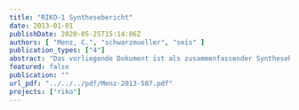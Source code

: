 ```yaml
---
title: "RIKO-1 Synthesebericht"
date: 2013-01-01
publishDate: 2020-05-25T15:14:06Z
authors: [ "Menz, C.", "schwarzmueller", "seis" ]
publication_types: ["4"]
abstract: "Das vorliegende Dokument ist als zusammenfassender Synthesebericht des Forschungsprojektes RIKO-1 konzipiert und ergänzt die fünf Teilberichte zu den Arbeitspaketen aus RIKO-1 mit einer versuchsübergreifenden Betrachtung, Diskussion der Ergebnisse und Schlussfolgerungen zur Risikominimierung. Ausgehend von den in den Teilberichten dokumentierten Recherchen und Versuchen werden dazu in Kapitel 2 zunächst der Kenntnisstand zu Beginn des Projektes zusammengefasst und ein Überblick über die Untersuchungen gegeben. Kapitel 3 unterzieht die Brunnen einer Gefährdungsanalyse und beschreibt mögliche Eintragspfade und Einflussfaktoren mit einer Bewertung der Eintrittswahrscheinlichkeiten. Die vorliegenden Daten werden in Kapitel 4 dann in eine Risikoanalyse überführt und auf Basis der Priorisierung der Gefährdungsereignisse Maßnahmen zur Minimierung von Befunden empfohlen. Indikatorkeime, ihre Überwachung sowie der Stand von Forschung und Entwicklung neuer (molekularbiologischer) Methoden zur Analyse und Früherkennung bzw. Möglichkeiten der Online-Überwachung werden im Teilbericht \"Mikrobiologische Methoden: Stand der Technik\" von O. Thronicker behandelt. Die deskriptive Datenanalyse vorliegender Befunddaten hinsichtlich möglicher Zusammenhänge mit bestimmten Brunneneigenschaften, insbesondere Lage, Baumerkmalen und Betriebsparametern wurde im Teilbericht \"Deskriptive Datenanalyse\" zusammengefasst. Die Feldversuche im Rahmen der Einzelbrunnenuntersuchung SPAsued10, die Markierungsversuche an zwei Brunnen im Wasserwerk Jungfernheide sowie die Sediment- und Wasserbeprobungen an einer Transekte entlang des Fließpfades des Uferfiltrats von der Havel zur Galerie Tiefwerder-Schildhorn sind in den entsprechenden Teilberichten dokumentiert. Die Teilberichte beschreiben jeweils die Ausgangslage zu Versuchsbeginn, die Methodik und Ergebnisse und enthalten eine ausführliche Diskussion und Schlussfolgerungen aus den Versuchen. Der hier vorliegende Synthesebericht greift die einzelnen Versuche und Ergebnisse in der Beschreibung des Kenntnisstandes nach dem Konzept eines Water Safety Plans (WSP, WHO 2009) auf. WSPs auf Wasserwerksebene wurden bislang von den BWB für sechs der neun aktiven Wasserwerke im Entwurf erstellt. Sie fokussieren auf die Aufbereitungsschritte vom Rohwasser zum Reinwasser. In RIKO-1 sollte ergänzend vor allem der Einzelbrunnen betrachtet werden. Die Risikobewertung bezieht sich daher auf die Wassergewinnung, d.h. den Weg des Wassers vom zur Uferfiltration genutzten Oberflächengewässer bis zum Eintritt des Rohwassers in die Sammelleitung. Die davor (Ressourcenschutz) und danach (Rohwasseraufbereitung) liegenden Teile des teilgeschlossenen Wasserkreislaufs werden nicht behandelt. Die ganzheitliche Betrachtung und Entwicklung eines WSPs für den gesamten Berliner Wasserkreislaufs ist Ziel im Projekt ASKURIS. Als weitere Grundlagen der Arbeiten in RIKO-1 und der zusammenfassenden Betrachtung im vorliegenden Bericht dienten u.a. das Wasserversorgungskonzept 2040 (Möller & Burgschweiger 2008), eine Fallstudie der Befunde 2003-2007 in WELLMA-1 (Gräber 2009, unveröffentlicht) sowie Forschungsarbeiten aus NASRI und IC-NASRI (Lopez-Pila & Szewzyk 2006; u.a.). Alle geplanten Untersuchungen und Zwischenergebnisse wurden regelmäßig im Projektteam diskutiert (vgl. Besprechungsprotokolle) und daraus folgend ggf. Maßnahmen zur direkten Umsetzung abgeleitet oder Versuchskonzepte angepasst. Ein Verzeichnis der in Ergänzung zum Synthesebericht vorliegenden Berichte und Protokolle, auf die im Weiteren verwiesen wird, findet sich in Anhang 1."
featured: false
publication: ""
url_pdf: "../../../pdf/Menz-2013-587.pdf"
projects: ["riko"]
---
```


